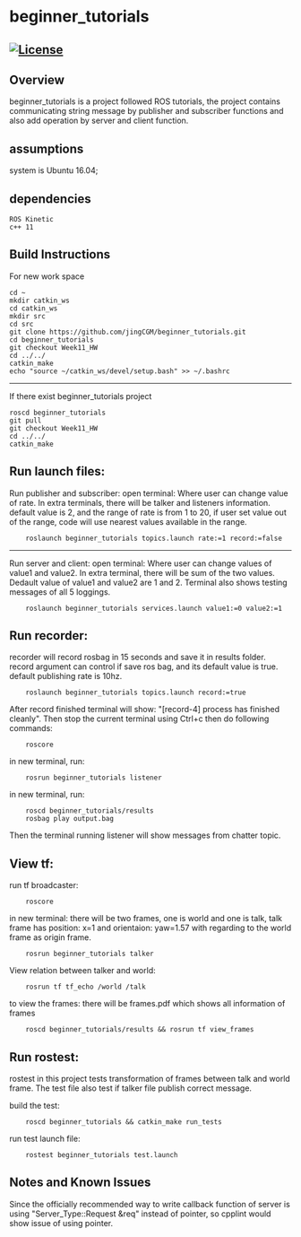 # beginner_tutorials
[![License](https://img.shields.io/badge/License-BSD%203--Clause-blue.svg)](https://opensource.org/licenses/BSD-3-Clause)
---
## Overview
beginner_tutorials is a project followed ROS tutorials, the project contains communicating string message by publisher and subscriber functions and also add operation by server and client function.

## assumptions
system is Ubuntu 16.04;

## dependencies
```
ROS Kinetic
c++ 11
```

## Build Instructions
For new work space
```
cd ~
mkdir catkin_ws
cd catkin_ws
mkdir src
cd src
git clone https://github.com/jingCGM/beginner_tutorials.git
cd beginner_tutorials
git checkout Week11_HW
cd ../../
catkin_make
echo "source ~/catkin_ws/devel/setup.bash" >> ~/.bashrc
```
---
If there exist beginner_tutorials project
```
roscd beginner_tutorials
git pull
git checkout Week11_HW
cd ../../
catkin_make
```

## Run launch files:
Run publisher and subscriber: open terminal: Where user can change value of rate. In extra terminals, there will be talker and listeners information. default value is 2, and the range of rate is from 1 to 20, if user set value out of the range, code will use nearest values available in the range. 
```
	roslaunch beginner_tutorials topics.launch rate:=1 record:=false
```

---
Run server and client: open terminal: Where user can change values of value1 and value2. In extra terminal, there will be sum of the two values. Dedault value of value1 and value2 are 1 and 2. Terminal also shows testing messages of all 5 loggings.
```
	roslaunch beginner_tutorials services.launch value1:=0 value2:=1
```


## Run recorder:
recorder will record rosbag in 15 seconds and save it in results folder. record argument can control if save ros bag, and its default value is true. default publishing rate is 10hz. 
```
	roslaunch beginner_tutorials topics.launch record:=true
```

After record finished terminal will show: "[record-4] process has finished cleanly". Then stop the current terminal using Ctrl+c then do following commands:
```
	roscore
```
in new terminal, run:
```
	rosrun beginner_tutorials listener
```
in new terminal, run:
```
	roscd beginner_tutorials/results
	rosbag play output.bag
```
Then the terminal running listener will show messages from chatter topic.

## View tf:
run tf broadcaster:
```
	roscore
```

in new terminal: there will be two frames, one is world and one is talk, talk frame has position: x=1 and orientaion: yaw=1.57 with regarding to the world frame as origin frame.
```
	rosrun beginner_tutorials talker
```

View relation between talker and world:
```
	rosrun tf tf_echo /world /talk
```

to view the frames: there will be frames.pdf which shows all information of frames
```
	roscd beginner_tutorials/results && rosrun tf view_frames
```

## Run rostest:
rostest in this project tests transformation of frames between talk and world frame. The test file also test if talker file publish correct message.

build the test:
```
	roscd beginner_tutorials && catkin_make run_tests
```

run test launch file:
```
	rostest beginner_tutorials test.launch
```

## Notes and Known Issues
Since the officially recommended way to write callback function of server is using "Server_Type::Request  &req" instead of pointer, so cpplint would show issue of using pointer.

